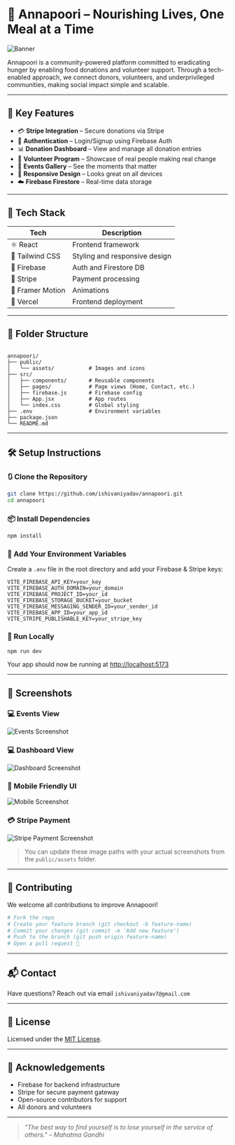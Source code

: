 # 🌾 Annapoori – Nourishing Lives, One Meal at a Time

![Banner](https://github.com/user-attachments/assets/b4c4343d-d866-4eb2-bbbc-ded53ab208c5)

Annapoori is a community-powered platform committed to eradicating hunger by enabling food donations and volunteer support. Through a tech-enabled approach, we connect donors, volunteers, and underprivileged communities, making social impact simple and scalable.

---

## 📌 Key Features

- 💳 **Stripe Integration** – Secure donations via Stripe
- 🔐 **Authentication** – Login/Signup using Firebase Auth
- 📊 **Donation Dashboard** – View and manage all donation entries
- 🤝 **Volunteer Program** – Showcase of real people making real change
- 📸 **Events Gallery** – See the moments that matter
- 📱 **Responsive Design** – Looks great on all devices
- ☁️ **Firebase Firestore** – Real-time data storage

---

## 🧰 Tech Stack

| Tech             | Description                        |
|------------------|------------------------------------|
| ⚛️ React         | Frontend framework                 |
| 🎨 Tailwind CSS  | Styling and responsive design      |
| 🔐 Firebase      | Auth and Firestore DB              |
| 💸 Stripe        | Payment processing                 |
| 🎥 Framer Motion | Animations                         |
| 🚀 Vercel        | Frontend deployment                |

---

## 📂 Folder Structure

```

annapoori/
├── public/
│   └── assets/           # Images and icons
├── src/
│   ├── components/       # Reusable components
│   ├── pages/            # Page views (Home, Contact, etc.)
│   ├── firebase.js       # Firebase config
│   ├── App.jsx           # App routes
│   └── index.css         # Global styling
├── .env                  # Environment variables
├── package.json
└── README.md

````

---

## 🛠️ Setup Instructions

### 🔃 Clone the Repository

```bash
git clone https://github.com/ishivaniyadav/annapoori.git
cd annapoori
````

### 📦 Install Dependencies

```bash
npm install
```

### 🔑 Add Your Environment Variables

Create a `.env` file in the root directory and add your Firebase & Stripe keys:

```env
VITE_FIREBASE_API_KEY=your_key
VITE_FIREBASE_AUTH_DOMAIN=your_domain
VITE_FIREBASE_PROJECT_ID=your_id
VITE_FIREBASE_STORAGE_BUCKET=your_bucket
VITE_FIREBASE_MESSAGING_SENDER_ID=your_sender_id
VITE_FIREBASE_APP_ID=your_app_id
VITE_STRIPE_PUBLISHABLE_KEY=your_stripe_key
```

### 🚀 Run Locally

```bash
npm run dev
```

Your app should now be running at [http://localhost:5173](http://localhost:5173)

---

## 📸 Screenshots

### 💻 Events View

![Events Screenshot](https://github.com/user-attachments/assets/4a97d2ef-4624-45bb-9aca-fe1d693d2746)

### 💻 Dashboard View

![Dashboard Screenshot](https://github.com/user-attachments/assets/46e3f27a-59e8-4643-baf8-4aa555ef6280)

### 📱 Mobile Friendly UI

![Mobile Screenshot](https://github.com/user-attachments/assets/e2f1b945-39dd-4b12-aaa6-415c457bcef9)

### 💳 Stripe Payment

![Stripe Payment Screenshot](https://github.com/user-attachments/assets/13002496-aba0-419a-99e6-e4998d981616)

> You can update these image paths with your actual screenshots from the `public/assets` folder.

---

## 🤝 Contributing

We welcome all contributions to improve Annapoori!

```bash
# Fork the repo
# Create your feature branch (git checkout -b feature-name)
# Commit your changes (git commit -m 'Add new feature')
# Push to the branch (git push origin feature-name)
# Open a pull request 🎉
```

---

## 📬 Contact

Have questions? Reach out via email `ishivaniyadav7@gmail.com`

---

## 📜 License

Licensed under the [MIT License](LICENSE).

---

## 🌟 Acknowledgements

* Firebase for backend infrastructure
* Stripe for secure payment gateway
* Open-source contributors for support
* All donors and volunteers 

---

> *"The best way to find yourself is to lose yourself in the service of others." – Mahatma Gandhi*





